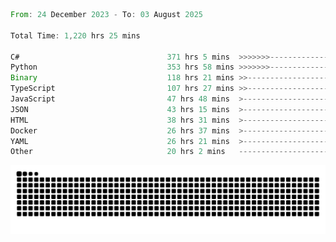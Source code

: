<!--START_SECTION:waka-->

```rust
From: 24 December 2023 - To: 03 August 2025

Total Time: 1,220 hrs 25 mins

C#                                 371 hrs 5 mins  >>>>>>>------------------   29.92 %
Python                             353 hrs 58 mins >>>>>>>------------------   28.54 %
Binary                             118 hrs 21 mins >>-----------------------   09.54 %
TypeScript                         107 hrs 27 mins >>-----------------------   08.66 %
JavaScript                         47 hrs 48 mins  >------------------------   03.85 %
JSON                               43 hrs 15 mins  >------------------------   03.49 %
HTML                               38 hrs 31 mins  >------------------------   03.11 %
Docker                             26 hrs 37 mins  >------------------------   02.15 %
YAML                               26 hrs 21 mins  >------------------------   02.13 %
Other                              20 hrs 2 mins   -------------------------   01.62 %
```

<!--END_SECTION:waka-->


<picture>
  <source media="(prefers-color-scheme: dark)" srcset="https://raw.githubusercontent.com/jeerawut97/jeerawut97/output/github-contribution-grid-snake.svg">
  <img alt="github contribution grid snake animation" src="https://raw.githubusercontent.com/jeerawut97/jeerawut97/output/github-contribution-grid-snake.svg">
</picture>
